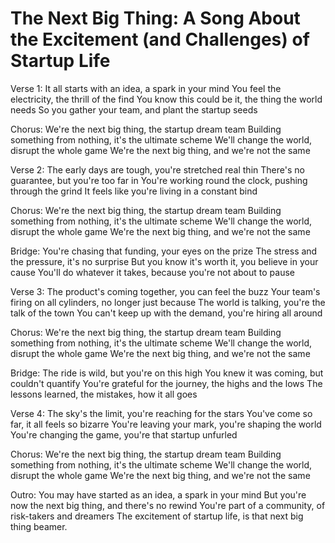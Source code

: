 # The Next Big Thing: A Song About the Excitement (and Challenges) of Startup Life

Verse 1:
It all starts with an idea, a spark in your mind
You feel the electricity, the thrill of the find
You know this could be it, the thing the world needs
So you gather your team, and plant the startup seeds

Chorus:
We're the next big thing, the startup dream team
Building something from nothing, it's the ultimate scheme
We'll change the world, disrupt the whole game
We're the next big thing, and we're not the same

Verse 2:
The early days are tough, you're stretched real thin
There's no guarantee, but you're too far in
You're working round the clock, pushing through the grind
It feels like you're living in a constant bind

Chorus:
We're the next big thing, the startup dream team
Building something from nothing, it's the ultimate scheme
We'll change the world, disrupt the whole game
We're the next big thing, and we're not the same

Bridge:
You're chasing that funding, your eyes on the prize
The stress and the pressure, it's no surprise
But you know it's worth it, you believe in your cause
You'll do whatever it takes, because you're not about to pause

Verse 3:
The product's coming together, you can feel the buzz
Your team's firing on all cylinders, no longer just because
The world is talking, you're the talk of the town
You can't keep up with the demand, you're hiring all around

Chorus:
We're the next big thing, the startup dream team
Building something from nothing, it's the ultimate scheme
We'll change the world, disrupt the whole game
We're the next big thing, and we're not the same

Bridge:
The ride is wild, but you're on this high
You knew it was coming, but couldn't quantify
You're grateful for the journey, the highs and the lows
The lessons learned, the mistakes, how it all goes

Verse 4:
The sky's the limit, you're reaching for the stars
You've come so far, it all feels so bizarre
You're leaving your mark, you're shaping the world
You're changing the game, you're that startup unfurled

Chorus:
We're the next big thing, the startup dream team
Building something from nothing, it's the ultimate scheme
We'll change the world, disrupt the whole game
We're the next big thing, and we're not the same

Outro:
You may have started as an idea, a spark in your mind
But you're now the next big thing, and there's no rewind
You're part of a community, of risk-takers and dreamers
The excitement of startup life, is that next big thing beamer.